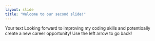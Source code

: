```yaml
---
layout: slide
title: "Welcome to our second slide!"
---
```

Your text Looking forward to improving my coding skills and potentioally create a new career opportunity! 
Use the left arrow to go back!
